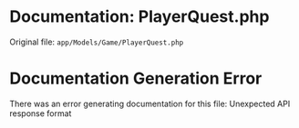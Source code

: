 # Documentation: PlayerQuest.php

Original file: `app/Models/Game/PlayerQuest.php`

# Documentation Generation Error

There was an error generating documentation for this file: Unexpected API response format